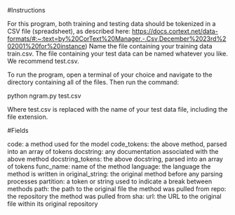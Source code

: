 #Instructions  

For this program, both training and testing data should be tokenized in a CSV file (spreadsheet), as described here:
https://docs.cortext.net/data-formats/#:~:text=by%20CorText%20Manager.-,Csv,December%2023rd%202001%20for%20instance)
Name the file containing your training data train.csv. The file containing your test data can be named whatever you like. We recommend test.csv.

To run the program, open a terminal of your choice and navigate to the directory containing all of the files. Then run the command:

python ngram.py test.csv

Where test.csv is replaced with the name of your test data file, including the file extension.


#Fields  

code: a method used for the model
code_tokens: the above method, parsed into an array of tokens
docstring: any documentation associated with the above method
docstring_tokens: the above docstring, parsed into an array of tokens
func_name: name of the method
language: the language the method is written in
original_string: the original method before any parsing processes
partition: a token or string used to indicate a break between methods
path: the path to the original file the method was pulled from
repo: the repository the method was pulled from
sha:
url: the URL to the original file within its original repository
